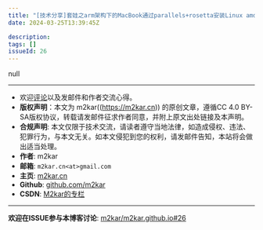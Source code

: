 ```yaml
---
title: "[技术分享]套娃之arm架构下的MacBook通过parallels+rosetta安装Linux amd64版本的IDA Pro"
date: 2024-03-25T13:39:45Z

description: 
tags: []
issueId: 26
---
```


null

<hr/>

- 欢迎[评论](https://github.com/m2kar/m2kar.github.io/issues/26)以及发邮件和作者交流心得。
- **版权声明**：本文为 m2kar((https://m2kar.cn)) 的原创文章，遵循CC 4.0 BY-SA版权协议，转载请发邮件征求作者同意，并附上原文出处链接及本声明。
- **合规声明**: 本文仅限于技术交流，请读者遵守当地法律，如造成侵权、违法、犯罪行为，与本文无关。如本文侵犯到您的权利，请发邮件告知，本站将会做出适当处理。
- **作者**: m2kar
- **邮箱**: `m2kar.cn<at>gmail.com`
- **主页**: [m2kar.cn](https://m2kar.cn)
- **Github**: [github.com/m2kar](https://github.com/m2kar)
- **CSDN**: [M2kar的专栏](https://m2kar.blog.csdn.net)

<hr/>

**欢迎在ISSUE参与本博客讨论**: [m2kar/m2kar.github.io#26](https://github.com/m2kar/m2kar.github.io/issues/26)
